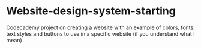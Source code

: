 # Website-design-system-starting
Codecademy project on creating a website with an example of colors, fonts, text styles and buttons to use in a specific website (if you understand what I mean)
